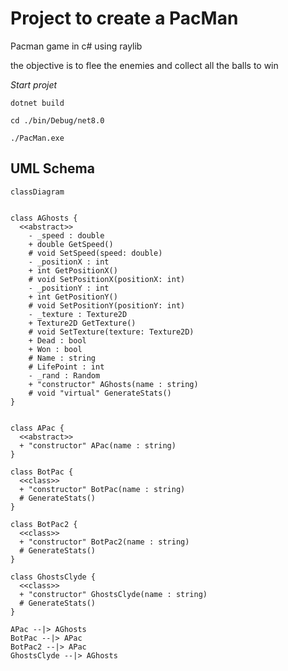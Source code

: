 # Project to create a PacMan

Pacman game in c# using raylib

the objective is to flee the enemies and collect all the balls to win

*Start projet*

```
dotnet build
```

```
cd ./bin/Debug/net8.0
```

```
./PacMan.exe
```

## UML Schema
```mermaid
classDiagram


class AGhosts {
  <<abstract>>
    - _speed : double
    + double GetSpeed()
    # void SetSpeed(speed: double)
    - _positionX : int
    + int GetPositionX()
    # void SetPositionX(positionX: int)
    - _positionY : int
    + int GetPositionY()
    # void SetPositionY(positionY: int)
    - _texture : Texture2D
    + Texture2D GetTexture()
    # void SetTexture(texture: Texture2D)
    + Dead : bool
    + Won : bool
    # Name : string
    # LifePoint : int
    - _rand : Random
    + "constructor" AGhosts(name : string)
    # void "virtual" GenerateStats()
}


class APac {
  <<abstract>>
  + "constructor" APac(name : string)
}

class BotPac {
  <<class>>
  + "constructor" BotPac(name : string)
  # GenerateStats()
}

class BotPac2 {
  <<class>>
  + "constructor" BotPac2(name : string)
  # GenerateStats()
}

class GhostsClyde {
  <<class>>
  + "constructor" GhostsClyde(name : string)
  # GenerateStats()
}

APac --|> AGhosts
BotPac --|> APac
BotPac2 --|> APac
GhostsClyde --|> AGhosts